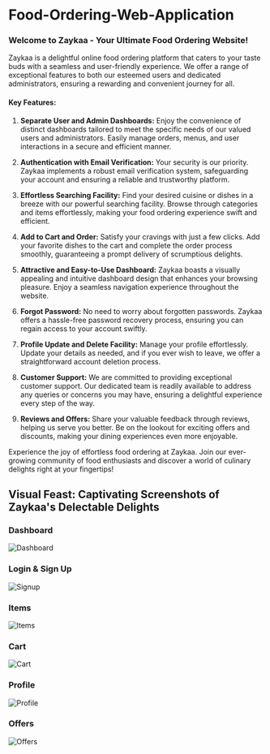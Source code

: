 # Food-Ordering-Web-Application

### Welcome to Zaykaa - Your Ultimate Food Ordering Website!

Zaykaa is a delightful online food ordering platform that caters to your taste buds with a seamless and user-friendly experience. We offer a range of exceptional features to both our esteemed users and dedicated administrators, ensuring a rewarding and convenient journey for all.

#### Key Features:

1. **Separate User and Admin Dashboards:** Enjoy the convenience of distinct dashboards tailored to meet the specific needs of our valued users and administrators. Easily manage orders, menus, and user interactions in a secure and efficient manner.

2. **Authentication with Email Verification:** Your security is our priority. Zaykaa implements a robust email verification system, safeguarding your account and ensuring a reliable and trustworthy platform.

3. **Effortless Searching Facility:** Find your desired cuisine or dishes in a breeze with our powerful searching facility. Browse through categories and items effortlessly, making your food ordering experience swift and efficient.

4. **Add to Cart and Order:** Satisfy your cravings with just a few clicks. Add your favorite dishes to the cart and complete the order process smoothly, guaranteeing a prompt delivery of scrumptious delights.

5. **Attractive and Easy-to-Use Dashboard:** Zaykaa boasts a visually appealing and intuitive dashboard design that enhances your browsing pleasure. Enjoy a seamless navigation experience throughout the website.

6. **Forgot Password:** No need to worry about forgotten passwords. Zaykaa offers a hassle-free password recovery process, ensuring you can regain access to your account swiftly.

7. **Profile Update and Delete Facility:** Manage your profile effortlessly. Update your details as needed, and if you ever wish to leave, we offer a straightforward account deletion process.

8. **Customer Support:** We are committed to providing exceptional customer support. Our dedicated team is readily available to address any queries or concerns you may have, ensuring a delightful experience every step of the way.

9. **Reviews and Offers:** Share your valuable feedback through reviews, helping us serve you better. Be on the lookout for exciting offers and discounts, making your dining experiences even more enjoyable.

Experience the joy of effortless food ordering at Zaykaa. Join our ever-growing community of food enthusiasts and discover a world of culinary delights right at your fingertips!


## Visual Feast: Captivating Screenshots of Zaykaa's Delectable Delights

### Dashboard
![Dashboard](https://github.com/AnmolGarg14/Food-Ordering-Web-Application/assets/113035539/4c6980c2-5aae-47ad-97ae-950769f5819b)

### Login & Sign Up
![Signup](https://github.com/AnmolGarg14/Food-Ordering-Web-Application/assets/113035539/edfed1f2-b470-4368-ac98-5cb66a048679)

### Items
![Items](https://github.com/AnmolGarg14/Food-Ordering-Web-Application/assets/113035539/b6886e17-f77c-4de2-9ddd-2a8a138cff50)

### Cart
![Cart](https://github.com/AnmolGarg14/Food-Ordering-Web-Application/assets/113035539/95f775b9-5633-4c67-b6e9-2e1ecd23a01b)

### Profile
![Profile](https://github.com/AnmolGarg14/Food-Ordering-Web-Application/assets/113035539/fbacf29d-3284-4ded-b1a0-e49a18740b50)

### Offers
![Offers](https://github.com/AnmolGarg14/Food-Ordering-Web-Application/assets/113035539/1346cad6-db0f-44f0-b98e-b62a2932d101)
